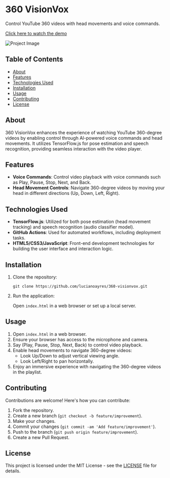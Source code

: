 # 360 VisionVox

Control YouTube 360 videos with head movements and voice commands.

[Click here to watch the demo](https://www.linkedin.com/posts/lucianoayres_ai-machinelearning-webdevelopment-activity-7216559971298123776-w-v5)

![Project Image](https://github.com/lucianoayres/360-visionvox/assets/20209393/f93de0d7-40f8-4aa4-a80f-4c2abf2606d2)

## Table of Contents

-   [About](#about)
-   [Features](#features)
-   [Technologies Used](#technologies-used)
-   [Installation](#installation)
-   [Usage](#usage)
-   [Contributing](#contributing)
-   [License](#license)

## About

360 VisionVox enhances the experience of watching YouTube 360-degree videos by enabling control through AI-powered voice commands and head movements. It utilizes TensorFlow.js for pose estimation and speech recognition, providing seamless interaction with the video player.

## Features

-   **Voice Commands**: Control video playback with voice commands such as Play, Pause, Stop, Next, and Back.
-   **Head Movement Controls**: Navigate 360-degree videos by moving your head in different directions (Up, Down, Left, Right).

## Technologies Used

-   **TensorFlow.js**: Utilized for both pose estimation (head movement tracking) and speech recognition (audio classifier model).
-   **GitHub Actions**: Used for automated workflows, including deployment tasks.
-   **HTML5/CSS3/JavaScript**: Front-end development technologies for building the user interface and interaction logic.

## Installation

1. Clone the repository:

    ```
    git clone https://github.com/lucianoayres/360-visionvox.git
    ```

2. Run the application:

    Open `index.html` in a web browser or set up a local server.

## Usage

1. Open `index.html` in a web browser.
2. Ensure your browser has access to the microphone and camera.
3. Say (Play, Pause, Stop, Next, Back) to control video playback.
4. Enable head movements to navigate 360-degree videos:
    - Look Up/Down to adjust vertical viewing angle.
    - Look Left/Right to pan horizontally.
5. Enjoy an immersive experience with navigating the 360-degree videos in the playlist.

## Contributing

Contributions are welcome! Here's how you can contribute:

1. Fork the repository.
2. Create a new branch (`git checkout -b feature/improvement`).
3. Make your changes.
4. Commit your changes (`git commit -am 'Add feature/improvement'`).
5. Push to the branch (`git push origin feature/improvement`).
6. Create a new Pull Request.

## License

This project is licensed under the MIT License - see the [LICENSE](LICENSE) file for details.
